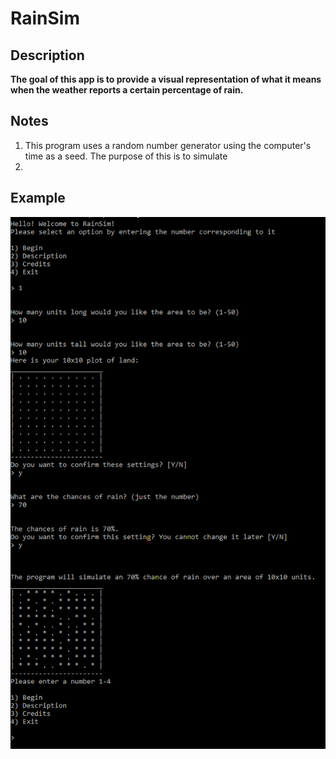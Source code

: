 # RainSim

## Description
**The goal of this app is to provide a visual representation of what it means when the weather reports a certain percentage of rain.**

## Notes
1. This program uses a random number generator using the computer's time as a seed. The purpose of this is to simulate
2. 


## Example
<img src="https://github.com/erik-argueta/projects/blob/main/cpp/complex/RainSim/Images/debug.png"/>
